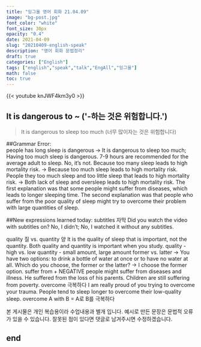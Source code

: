 ```yaml
---
title: "잉그올 영어 회화 21.04.09"
image: "bg-post.jpg"
font_color: "white"
font_size: 30px
opacity: "0.4"
date: 2021-04-09
slug: "20210409-english-speak"
description: "영어 회화 문법정리"
draft: true
categories: ["English"]
tags: ["english","speak","talk","EngAll","잉그올"]
math: false
toc: true
---
```


{{< youtube knJWF4km3y0 >}} 


## It is dangerous to ~ ('-하는 것은 위험합니다.')
> It is dangerous to sleep too much (너무 많이자는 것은 위험합니다)



##Grammar Error:  
people has long sleep is dangerous  → It is dangerous to sleep too much; Having too much sleep is dangerous.
7-9 hours are recommended for the average adult to sleep. 
No, it’s not. Because too many sleep leads to high mortality risk. 
→ Because too much sleep leads to high mortality risk.
People they too much sleep and too little sleep that leads to high mortality risk.
→ Both lack of sleep and oversleep leads to high mortality risk.
The first explanation was that some people might suffer from diseases, which leads to longer sleeping time. The second explanation was that people who suffer from the poor quality of sleep might try to overcome their problem with large quantities of sleep.

##New expressions learned today: 
subtitles 자막
Did you watch the video with subtitles on?
No, I didn’t; No, I watched it without any subtitles.

quality 질 vs. quantity 양 
It is the quality of sleep that is important, not the quantity.
Both quality and quantity is important when you study.
quality - high vs. low
quantity - small amount, large amount
former vs. latter
→ You have two options: to drink a bottle of water at once or to have no water at all. Which do you choose, the former or the latter?
→ I choose the former option.
suffer from + NEGATIVE
people might suffer from diseases and illness.
He suffered from the loss of his parents.
Children are still suffering from poverty.
overcome 극복하다
I am really proud of you trying to overcome your trauma.
People tend to sleep longer to overcome their low-quality sleep.
overcome A with B = A로 B를 극복하다



본 게시물은 개인 복습용이라 수업내용과 별개 입니다.
예시로 만든 문장은 문법적 오류가 있을 수 있습니다. 
잘못된 점이 있다면 댓글로 남겨주시면 수정하겠습니다. 


## end